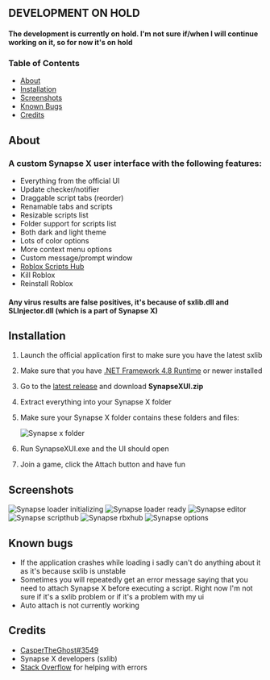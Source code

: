 ## DEVELOPMENT ON HOLD
#### The development is currently on hold. I'm not sure if/when I will continue working on it, so for now it's on hold

### Table of Contents
- [About](#about)
- [Installation](#installation)
- [Screenshots](#screenshots)
- [Known Bugs](#known-bugs)
- [Credits](#credits)

## About
### A custom Synapse X user interface with the following features:
- Everything from the official UI
- Update checker/notifier
- Draggable script tabs (reorder)
- Renamable tabs and scripts
- Resizable scripts list
- Folder support for scripts list
- Both dark and light theme
- Lots of color options
- More context menu options
- Custom message/prompt window
- [Roblox Scripts Hub](https://rbxscripts.xyz/)
- Kill Roblox
- Reinstall Roblox

#### Any virus results are false positives, it's because of sxlib.dll and SLInjector.dll (which is a part of Synapse X)

## Installation
1. Launch the official application first to make sure you have the latest sxlib
2. Make sure that you have [.NET Framework 4.8 Runtime](https://dotnet.microsoft.com/en-us/download/dotnet-framework/net48) or newer installed
3. Go to the [latest release](https://github.com/casperb123/SynapseXUI/releases/latest) and download **SynapseXUI.zip**
4. Extract everything into your Synapse X folder
5. Make sure your Synapse X folder contains these folders and files:

    ![Synapse x folder](https://user-images.githubusercontent.com/42714453/146521769-6b9c1197-6086-4c86-bc45-bb7dee146620.png)
    
6. Run SynapseXUI.exe and the UI should open
7. Join a game, click the Attach button and have fun

## Screenshots
![Synapse loader initializing](https://user-images.githubusercontent.com/42714453/138700720-5b2bec2b-b3fb-498d-bf32-d8b20c60e94e.png)
![Synapse loader ready](https://user-images.githubusercontent.com/42714453/138700742-446dc4c2-72fd-4c16-8538-23b30dfcb1b3.png)
![Synapse editor](https://user-images.githubusercontent.com/42714453/147932775-9b8f93ba-83e5-46c2-987b-37cbd8eb832e.png)
![Synapse scripthub](https://user-images.githubusercontent.com/42714453/143208629-e29243af-be96-41bc-969c-cb43b79a831f.png)
![Synapse rbxhub](https://user-images.githubusercontent.com/42714453/143208641-5fe5e819-56dd-47a5-93f5-b78a05187ed6.png)
![Synapse options](https://user-images.githubusercontent.com/42714453/146915342-ba4f5fbe-398b-420e-a9b7-c789f42de276.png)

## Known bugs
- If the application crashes while loading i sadly can't do anything about it as it's because sxlib is unstable
- Sometimes you will repeatedly get an error message saying that you need to attach Synapse X before executing a script. Right now I'm not sure if it's a sxlib problem or if it's a problem with my ui
- Auto attach is not currently working

## Credits
- [CasperTheGhost#3549](https://discord.com/users/570478646851010562)
- Synapse X developers (sxlib)
- [Stack Overflow](https://stackoverflow.com) for helping with errors
